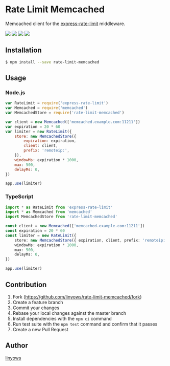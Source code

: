 # Rate Limit Memcached

Memcached client for the
[express-rate-limit](https://github.com/nfriedly/express-rate-limit) middleware.

<a href="https://www.npmjs.com/package/rate-limit-memcached" title="npm"><img src="http://img.shields.io/npm/v/rate-limit-memcached.svg?style=for-the-badge"></a>
<a href="https://travis-ci.org/linyows/rate-limit-memcached" title="travis"><img src="https://img.shields.io/travis/linyows/rate-limit-memcached.svg?style=for-the-badge"></a>
<a href="https://coveralls.io/github/linyows/rate-limit-memcached" title="coveralls"><img src="https://img.shields.io/coveralls/linyows/rate-limit-memcached.svg?style=for-the-badge"></a>
<a href="https://github.com/linyows/rate-limit-memcached/blob/master/MIT-LICENSE" title="MIT License"><img src="https://img.shields.io/badge/license-MIT-blue.svg?style=for-the-badge"></a>

## Installation

```sh
$ npm install --save rate-limit-memcached
```

## Usage

### Node.js

```js
var RateLimit = require('express-rate-limit')
var Memcached = require('memcached')
var MemcachedStore = require('rate-limit-memcached')

var client = new Memcached(['memcached.example.com:11211'])
var expiration = 20 * 60
var limiter = new RateLimit({
	store: new MemcachedStore({
		expiration: expiration,
		client: client,
		prefix: 'remoteip:',
	}),
	windowMs: expiration * 1000,
	max: 500,
	delayMs: 0,
})

app.use(limiter)
```

### TypeScript

```ts
import * as RateLimit from 'express-rate-limit'
import * as Memcached from 'memcached'
import MemcachedStore from 'rate-limit-memcached'

const client = new Memcached(['memcached.example.com:11211'])
const expiration = 20 * 60
const limiter = new RateLimit({
	store: new MemcachedStore({ expiration, client, prefix: 'remoteip:' }),
	windowMs: expiration * 1000,
	max: 500,
	delayMs: 0,
})

app.use(limiter)
```

## Contribution

1. Fork (https://github.com/linyows/rate-limit-memcached/fork)
1. Create a feature branch
1. Commit your changes
1. Rebase your local changes against the master branch
1. Install dependencies with the `npm ci` command
1. Run test suite with the `npm test` command and confirm that it passes
1. Create a new Pull Request

## Author

[linyows](https://github.com/linyows)
